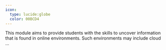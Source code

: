 ```yaml
---
icon:
  type: lucide:globe
  color: 00BCD4
---
```


This module aims to provide students with the skills to uncover information that is found in online environments. Such environments may include cloud  ... 
